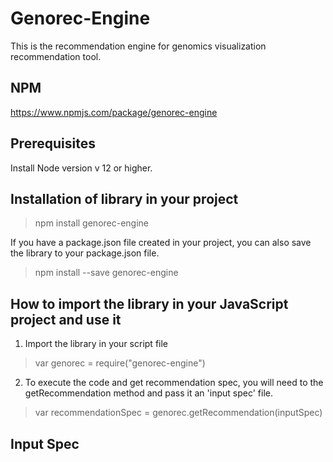 # Genorec-Engine
This is the recommendation engine for genomics visualization recommendation tool.

## NPM 

https://www.npmjs.com/package/genorec-engine

## Prerequisites

Install Node version v 12 or higher.

## Installation of library in your project

> npm install genorec-engine

If you have a package.json file created in your project, you can also save the library to your package.json file.

> npm install --save genorec-engine

## How to import the library in your JavaScript project and use it

1. Import the library in your script file

> var genorec = require("genorec-engine")

2. To execute the code and get recommendation spec, you will need to the getRecommendation method and pass it an 'input spec' file.

> var recommendationSpec = genorec.getRecommendation(inputSpec)

## Input Spec

